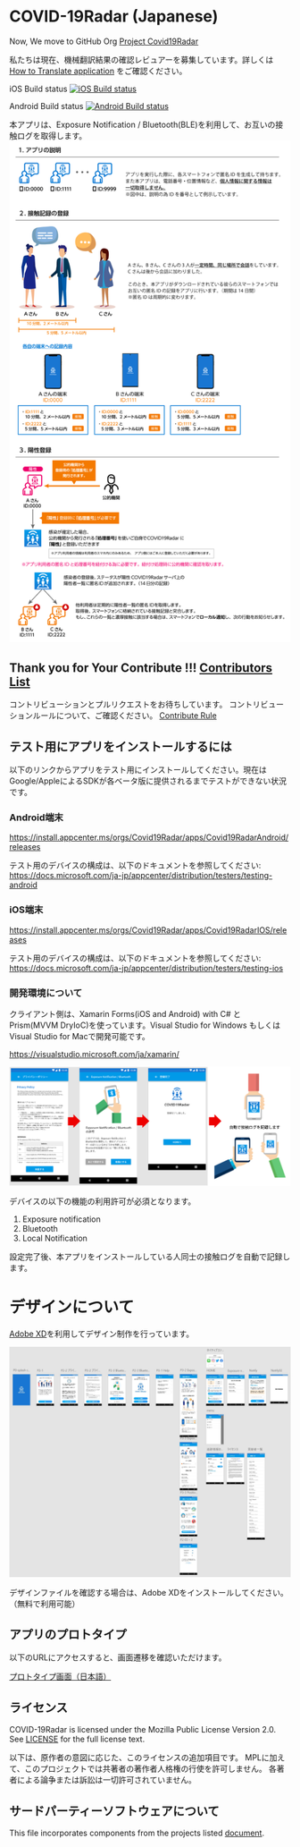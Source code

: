 # COVID-19Radar (Japanese)

Now, We move to GitHub Org [Project Covid19Radar](https://github.com/Covid-19Radar)

私たちは現在、機械翻訳結果の確認レビュアーを募集しています。詳しくは [How to Translate application](https://github.com/Covid-19Radar/Covid19Radar/blob/master/HOW_TO_TRANSLATE_CONTRIBUTE.md) をご確認ください。

iOS Build status [![iOS Build status](https://build.appcenter.ms/v0.1/apps/9c268337-4db9-4bf4-be09-efaf16672c15/branches/master/badge)](https://appcenter.ms)

Android Build status [![Android Build status](https://build.appcenter.ms/v0.1/apps/3dcdf5b5-da95-4d03-96a6-e6ed42de7e16/branches/master/badge)](https://appcenter.ms)

本アプリは、Exposure Notification / Bluetooth(BLE)を利用して、お互いの接触ログを取得します。
![アプリの概念](img/explanation.png)


## Thank you for Your Contribute !!! [Contributors List](https://github.com/Covid-19Radar/Covid19Radar/blob/master/CONTRIBUTORS.md)
コントリビューションとプルリクエストをお待ちしています。
コントリビューションルールについて、ご確認ください。
[Contribute Rule](https://github.com/Covid-19Radar/Covid19Radar/blob/master/HOW_TO_CONTRIBUTE.md)

## テスト用にアプリをインストールするには

以下のリンクからアプリをテスト用にインストールしてください。現在はGoogle/AppleによるSDKが各ベータ版に提供されるまでテストができない状況です。

### Android端末

https://install.appcenter.ms/orgs/Covid19Radar/apps/Covid19RadarAndroid/releases

テスト用のデバイスの構成は、以下のドキュメントを参照してください:
https://docs.microsoft.com/ja-jp/appcenter/distribution/testers/testing-android

### iOS端末

https://install.appcenter.ms/orgs/Covid19Radar/apps/Covid19RadarIOS/releases

テスト用のデバイスの構成は、以下のドキュメントを参照してください:
https://docs.microsoft.com/ja-jp/appcenter/distribution/testers/testing-ios


### 開発環境について

クライアント側は、Xamarin Forms(iOS and Android) with C# と Prism(MVVM DryIoC)を使っています。Visual Studio for Windows もしくは Visual Studio for Macで開発可能です。

https://visualstudio.microsoft.com/ja/xamarin/

![アプリ設定に関して](img/design00.png)

デバイスの以下の機能の利用許可が必須となります。 

1. Exposure notification
2. Bluetooth
3. Local Notification

設定完了後、本アプリをインストールしている人同士の接触ログを自動で記録します。

# デザインについて

[Adobe XD](https://www.adobe.com/jp/products/xd.html)を利用してデザイン制作を行っています。

![画面全体図](img/design01.jpg)

デザインファイルを確認する場合は、Adobe XDをインストールしてください。（無料で利用可能）

## アプリのプロトタイプ

以下のURLにアクセスすると、画面遷移を確認いただけます。

[プロトタイプ画面（日本語）](https://xd.adobe.com/view/e984f53a-5fc7-4764-4ddf-902860407fad-9fb5/)

## ライセンス

COVID-19Radar is licensed under the Mozilla Public License Version 2.0. See [LICENSE](./LICENSE.md) for the full license text.

以下は、原作者の意図に応じた、このライセンスの追加項目です。
MPLに加えて、このプロジェクトでは共著者の著作者人格権の行使を許可しません。
各著者による論争または訴訟は一切許可されていません。

## サードパーティーソフトウェアについて

This file incorporates components from the projects listed [document](./COPYRIGHT_THIRD_PARTY_SOFTWARE_NOTICES.md).
